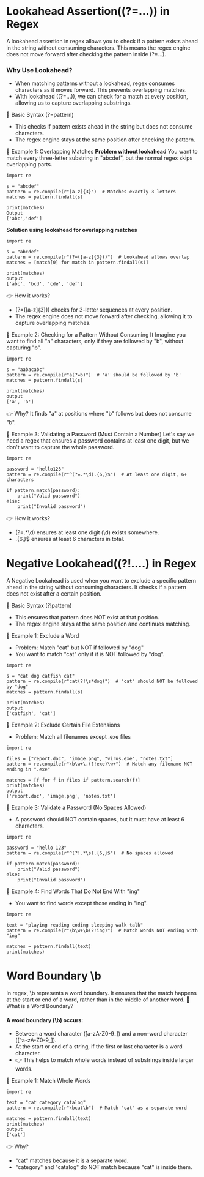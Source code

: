 # Lookahead Assertion((?=...)) in Regex
A lookahead assertion in regex allows you to check if a pattern exists ahead in the string without consuming characters. This means the regex engine does not move forward after checking the pattern inside (?=...).

### Why Use Lookahead?
- When matching patterns without a lookahead, regex consumes characters as it moves forward. This prevents overlapping matches.
- With lookahead ((?=...)), we can check for a match at every position, allowing us to capture overlapping substrings.

🔹 Basic Syntax
(?=pattern)
- This checks if pattern exists ahead in the string but does not consume characters.
- The regex engine stays at the same position after checking the pattern.

🔹 Example 1: Overlapping Matches
**Problem without lookahead**
You want to match every three-letter substring in "abcdef", but the normal regex skips overlapping parts.
```
import re

s = "abcdef"
pattern = re.compile(r"[a-z]{3}")  # Matches exactly 3 letters
matches = pattern.findall(s)

print(matches)
Output
['abc','def']
```

**Solution using lookahead for overlapping matches**
```
import re

s = "abcdef"
pattern = re.compile(r"(?=([a-z]{3}))")  # Lookahead allows overlap
matches = [match[0] for match in pattern.findall(s)]

print(matches)
output
['abc', 'bcd', 'cde', 'def']
```
👉 How it works?
- (?=([a-z]{3})) checks for 3-letter sequences at every position.
- The regex engine does not move forward after checking, allowing it to capture overlapping matches.


🔹 Example 2: Checking for a Pattern Without Consuming It
Imagine you want to find all "a" characters, only if they are followed by "b", without capturing "b".
```
import re

s = "aabacabc"
pattern = re.compile(r"a(?=b)")  # 'a' should be followed by 'b'
matches = pattern.findall(s)

print(matches)
output
['a', 'a']
```
👉 Why? It finds "a" at positions where "b" follows but does not consume "b".



🔹 Example 3: Validating a Password (Must Contain a Number)
Let's say we need a regex that ensures a password contains at least one digit, but we don't want to capture the whole password.
```
import re

password = "hello123"
pattern = re.compile(r"^(?=.*\d).{6,}$")  # At least one digit, 6+ characters

if pattern.match(password):
    print("Valid password")
else:
    print("Invalid password")
```
👉 How it works?
- (?=.*\d) ensures at least one digit (\d) exists somewhere.
- .{6,}$ ensures at least 6 characters in total.





# Negative Lookahead((?!....) in Regex
A Negative Lookahead is used when you want to exclude a specific pattern ahead in the string without consuming characters. It checks if a pattern does not exist after a certain position.


🔹 Basic Syntax
(?!pattern)
- This ensures that pattern does NOT exist at that position.
- The regex engine stays at the same position and continues matching.

🔹 Example 1: Exclude a Word
- Problem: Match "cat" but NOT if followed by "dog"
- You want to match "cat" only if it is NOT followed by "dog".
```
import re

s = "cat dog catfish cat"
pattern = re.compile(r"cat(?!\s*dog)")  # "cat" should NOT be followed by "dog"
matches = pattern.findall(s)

print(matches)
output
['catfish', 'cat']

```

🔹 Example 2: Exclude Certain File Extensions
- Problem: Match all filenames except .exe files
```
import re

files = ["report.doc", "image.png", "virus.exe", "notes.txt"]
pattern = re.compile(r"\b\w+\.(?!exe)\w+")  # Match any filename NOT ending in ".exe"

matches = [f for f in files if pattern.search(f)]
print(matches)
output
['report.doc', 'image.png', 'notes.txt']
```

🔹 Example 3: Validate a Password (No Spaces Allowed)
- A password should NOT contain spaces, but it must have at least 6 characters.
```
import re

password = "hello 123"
pattern = re.compile(r"^(?!.*\s).{6,}$")  # No spaces allowed

if pattern.match(password):
    print("Valid password")
else:
    print("Invalid password")
```

🔹 Example 4: Find Words That Do Not End With "ing"
- You want to find words except those ending in "ing".
```
import re

text = "playing reading coding sleeping walk talk"
pattern = re.compile(r"\b\w+\b(?!ing)")  # Match words NOT ending with "ing"

matches = pattern.findall(text)
print(matches)
```




# Word Boundary \b
In regex, \b represents a word boundary. It ensures that the match happens at the start or end of a word, rather than in the middle of another word.
🔹 What is a Word Boundary?
#### A word boundary (\b) occurs:
- Between a word character ([a-zA-Z0-9_]) and a non-word character ([^a-zA-Z0-9_]).
- At the start or end of a string, if the first or last character is a word character.
- 👉 This helps to match whole words instead of substrings inside larger words.


🔹 Example 1: Match Whole Words
```
import re

text = "cat category catalog"
pattern = re.compile(r"\bcat\b")  # Match "cat" as a separate word

matches = pattern.findall(text)
print(matches)
output
['cat']
```
👉 Why?
- "cat" matches because it is a separate word.
- "category" and "catalog" do NOT match because "cat" is inside them.
